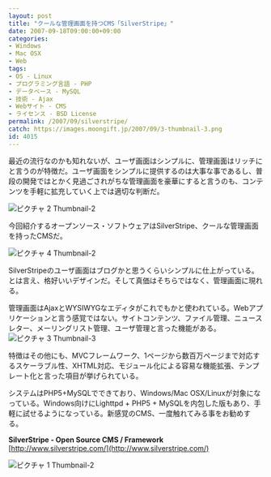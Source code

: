 ```yaml
---
layout: post
title: "クールな管理画面を持つCMS「SilverStripe」"
date: 2007-09-18T09:00:00+09:00
categories:
- Windows
- Mac OSX
- Web
tags: 
- OS - Linux
- プログラミング言語 - PHP
- データベース - MySQL
- 技術 - Ajax
- Webサイト - CMS
- ライセンス - BSD License
permalink: /2007/09/silverstripe/
catch: https://images.moongift.jp/2007/09/3-thumbnail-3.png
id: 4015
---
```

最近の流行なのかも知れないが、ユーザ画面はシンプルに、管理画面はリッチにと言うのが特徴だ。ユーザ画面をシンプルに提供するのは大事な事であるし、普段の開発ではとかく見過ごされがちな管理画面を豪華にすると言うのも、コンテンツを手軽に拡充していく上では適切な判断だ。   
  
 ![ピクチャ 2 Thumbnail-2](https://images.moongift.jp/2007/09/2-thumbnail-2.png)  
  
今回紹介するオープンソース・ソフトウェアはSilverStripe、クールな管理画面を持ったCMSだ。   
  
<!--more-->  
 ![ピクチャ 4 Thumbnail-2](https://images.moongift.jp/2007/09/4-thumbnail-2.png)  
  
SilverStripeのユーザ画面はブログかと思うくらいシンプルに仕上がっている。とは言え、格好いいデザインだ。そして真価はそちらではなく、管理画面に現れる。   
  
管理画面はAjaxとWYSIWYGなエディタがこれでもかと使われている。Webアプリケーションと言う感覚ではない。サイトコンテンツ、ファイル管理、ニュースレター、メーリングリスト管理、ユーザ管理と言った機能がある。   
 ![ピクチャ 3 Thumbnail-3](https://images.moongift.jp/2007/09/3-thumbnail-3.png)  
  
特徴はその他にも、MVCフレームワーク、1ページから数百万ページまで対応するスケーラブル性、XHTML対応、モジュール化による容易な機能拡張、テンプレート化と言った項目が挙げられている。   
  
システムはPHP5+MySQLでできており、Windows/Mac OSX/Linuxが対象になっている。Windows向けにLighttpd + PHP5 + MySQLを内包した版もあり、手軽に試せるようになっている。新感覚のCMS、一度触れてみる事をお勧めする。   
  
**SilverStripe - Open Source CMS / Framework**  
[http://www.silverstripe.com/](http://www.silverstripe.com/)  
  
 ![ピクチャ 1 Thumbnail-2](https://images.moongift.jp/2007/09/1-thumbnail-2.png)

